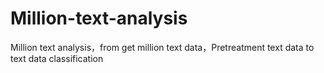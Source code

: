 # Million-text-analysis
Million text analysis，from get million text data，Pretreatment text data to text data classification
